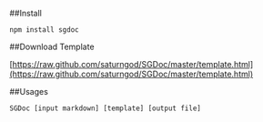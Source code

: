 ##Install    npm install sgdoc##Download Template[https://raw.github.com/saturngod/SGDoc/master/template.html](https://raw.github.com/saturngod/SGDoc/master/template.html)##Usages    SGDoc [input markdown] [template] [output file]